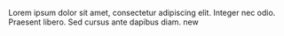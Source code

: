 Lorem ipsum dolor sit amet, consectetur adipiscing elit. Integer nec odio. Praesent libero. Sed cursus ante dapibus diam.
new